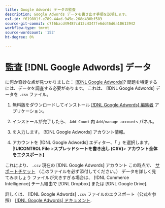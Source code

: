 ```yaml
---
title: Google Adwords データの監査
description: Google Adwords データを書き出す手順を説明します。
exl-id: f619801f-e789-44ad-945e-268d430bf583
source-git-commit: c7f6bacd49487cd13c4347fe6dd46d6a10613942
workflow-type: tm+mt
source-wordcount: '152'
ht-degree: 0%

---
```


# 監査 [!DNL Google Adwords] データ

に何か奇妙な点が見つかりました： [[!DNL Google Adwords]](../integrations/google-adwords.md)? 問題を特定するには、データを調査する必要があります。 これは、 [!DNL Google Adwords] データを `.csv` ファイル。

1. 無料版をダウンロードしてインストール [[!DNL Google Adwords] 編集者](https://ads.google.com/home/tools/ads-editor/) アプリケーション。

1. インストールが完了したら、 `Add Count` 内 `Add/manage accounts` パネル。

1. を入力します。 [!DNL Google Adwords] アカウント情報。

1. アカウントを [!DNL Google Adwords] エディター、「 」を選択します。 **[!UICONTROL File** > **&#x200B;スプレッドシートを書き出し (CSV)**> **アカウント全体をエクスポート]**

これにより、 `.csv` 現在の [!DNL Google Adwords] アカウント この時点で、 [サポートチケット](https://experienceleague.adobe.com/docs/commerce-knowledge-base/kb/troubleshooting/miscellaneous/mbi-service-policies.html) （このファイルを必ず添付してください。） データを詳しく見てみましょう ファイルが大きすぎる場合は、 [!DNL Commerce Intelligence] チーム経由で [!DNL Dropbox] または [!DNL Google Drive].

詳しくは、 [!DNL Google Adwords] `.csv` ファイルのエクスポート（公式を参照） [[!DNL Google Adwords] ドキュメント](https://support.google.com/google-ads/editor/answer/38657?hl=en).
